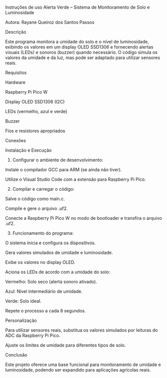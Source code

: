 
Instruções de uso
Alerta Verde – Sistema de Monitoramento de Solo e Luminosidade

Autora: Rayane Queiroz dos Santos Passos

Descrição

Este programa monitora a umidade do solo e o nível de luminosidade, exibindo os valores em um display OLED SSD1306 e fornecendo alertas visuais (LEDs) e sonoros (buzzer) quando necessário. O código simula os valores da umidade e da luz, mas pode ser adaptado para utilizar sensores reais.

Requisitos

Hardware

Raspberry Pi Pico W

Display OLED SSD1306 (I2C)

LEDs (vermelho, azul e verde)

Buzzer

Fios e resistores apropriados


Conexões

Instalação e Execução

1. Configurar o ambiente de desenvolvimento:

Instale o compilador GCC para ARM (se ainda não tiver).

Utilize o Visual Studio Code com a extensão para Raspberry Pi Pico.



2. Compilar e carregar o código:

Salve o código como main.c.

Compile e gere o arquivo .uf2.

Conecte a Raspberry Pi Pico W no modo de bootloader e transfira o arquivo .uf2.



3. Funcionamento do programa:

O sistema inicia e configura os dispositivos.

Gera valores simulados de umidade e luminosidade.

Exibe os valores no display OLED.

Aciona os LEDs de acordo com a umidade do solo:

Vermelho: Solo seco (alerta sonoro ativado).

Azul: Nível intermediário de umidade.

Verde: Solo ideal.


Repete o processo a cada 8 segundos.




Personalização

Para utilizar sensores reais, substitua os valores simulados por leituras do ADC da Raspberry Pi Pico.

Ajuste os limites de umidade para diferentes tipos de solo.


Conclusão

Este projeto oferece uma base funcional para monitoramento de umidade e luminosidade, podendo ser expandido para aplicações agrícolas reais.

